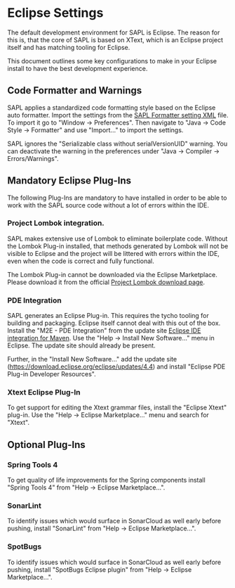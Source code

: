 # Eclipse Settings

The default development environment for SAPL is Eclipse. The reason for this is, that the core of SAPL is based on XText, which is an Eclipse project itself and has matching tooling for Eclipse.

This document outlines some key configurations to make in your Eclipse install to have the best development experience.

## Code Formatter and Warnings

SAPL applies a standardized code formatting style based on the Eclipse auto formatter. Import the settings from the [SAPL Formatter setting XML](https://github.com/heutelbeck/sapl-policy-engine/blob/master/formatter.xml) file. To import it go to "Window -> Preferences". Then navigate to "Java -> Code Style -> Formatter" and use "Import..." to import the settings.

SAPL ignores the "Serializable class without serialVersionUID" warning. You can deactivate the warning in the preferences under "Java -> Compiler -> Errors/Warnings".

## Mandatory Eclipse Plug-Ins 

The following Plug-Ins are mandatory to have installed in order to be able to work with the SAPL source code without a lot of errors within the IDE.

### Project Lombok integration.

SAPL makes extensive use of Lombok to eliminate boilerplate code. Without the Lombok Plug-in installed, that methods generated by Lombok will not be visible to Eclipse and the project will be littered with errors within the IDE, even when the code is correct and fully functional.

The Lombok Plug-in cannot be downloaded via the Eclipse Marketplace. Please download it from the official [Project Lombok download page](https://projectlombok.org/download).

### PDE Integration

SAPL generates an Eclipse Plug-in. This requires the tycho tooling for building and packaging. Eclipse itself cannot deal with this out of the box.
Install the "M2E - PDE Integration" from the update site [Eclipse IDE integration for Maven](https://download.eclipse.org/technology/m2e/releases/latest). Use the "Help -> Install New Software..." menu in Eclipse. The update site should already be present.

Further, in the "Install New Software..." add the update site (https://download.eclipse.org/eclipse/updates/4.4) and install "Eclipse PDE Plug-in Developer Resources".

### Xtext Eclipse Plug-In

To get support for editing the Xtext grammar files, install the "Eclipse Xtext" plug-in. Use the "Help -> Eclipse Marketplace..." menu and search for "Xtext".

## Optional Plug-Ins

### Spring Tools 4

To get quality of life improvements for the Spring components install "Spring Tools 4" from "Help -> Eclipse Marketplace...".

### SonarLint

To identify issues which would surface in SonarCloud as well early before pushing, install "SonarLint" from "Help -> Eclipse Marketplace...".

### SpotBugs

To identify issues which would surface in SonarCloud as well early before pushing, install "SpotBugs Eclipse plugin" from "Help -> Eclipse Marketplace...".
